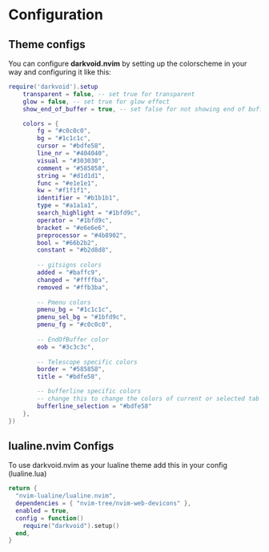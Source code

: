# Configuration

## Theme configs

You can configure **darkvoid.nvim** by setting up the colorscheme in your way and configuring it like this:

```lua
require('darkvoid').setup
    transparent = false, -- set true for transparent
    glow = false, -- set true for glow effect
    show_end_of_buffer = true, -- set false for not showing end of buffer

    colors = {
        fg = "#c0c0c0",
        bg = "#1c1c1c",
        cursor = "#bdfe58",
        line_nr = "#404040",
        visual = "#303030",
        comment = "#585858",
        string = "#d1d1d1",
        func = "#e1e1e1",
        kw = "#f1f1f1",
        identifier = "#b1b1b1",
        type = "#a1a1a1",
        search_highlight = "#1bfd9c",
        operator = "#1bfd9c",
        bracket = "#e6e6e6",
        preprocessor = "#4b8902",
        bool = "#66b2b2",
        constant = "#b2d8d8",
        
        -- gitsigns colors
        added = "#baffc9",
        changed = "#ffffba",
        removed = "#ffb3ba",
        
        -- Pmenu colors
        pmenu_bg = "#1c1c1c",
        pmenu_sel_bg = "#1bfd9c",
        pmenu_fg = "#c0c0c0",
        
        -- EndOfBuffer color
        eob = "#3c3c3c",
        
        -- Telescope specific colors
        border = "#585858",
        title = "#bdfe58",

        -- bufferline specific colors
        -- change this to change the colors of current or selected tab
        bufferline_selection = "#bdfe58"
    },
})
```
## lualine.nvim Configs

To use darkvoid.nvim as your lualine theme add this in your config (lualine.lua)

```lua
return {
  "nvim-lualine/lualine.nvim",
  dependencies = { "nvim-tree/nvim-web-devicons" },
  enabled = true,
  config = function()
    require("darkvoid").setup()
  end,
}
```
